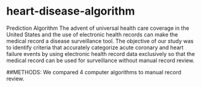 # heart-disease-algorithm
Prediction Algorithm
The advent of universal health care coverage in the United States and the use of electronic health records can make the medical record a disease surveillance tool. The objective of our study was to identify criteria that accurately categorize acute coronary and heart failure events by using electronic health record data exclusively so that the medical record can be used for surveillance without manual record review.

##METHODS:
We  compared 4 computer algorithms to manual record review.
